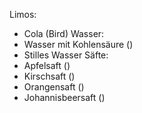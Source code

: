 
Limos:
* Cola (Bird)
Wasser:
* Wasser mit Kohlensäure ()
* Stilles Wasser
Säfte:
* Apfelsaft ()
* Kirschsaft ()
* Orangensaft ()
* Johannisbeersaft ()